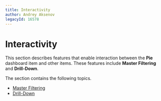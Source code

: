 ```yaml
---
title: Interactivity
author: Andrey Aksenov
legacyId: 16578
---
```

# Interactivity
This section describes features that enable interaction between the **Pie** dashboard item and other items. These features include **Master Filtering** and **Drill-Down**.

The section contains the following topics.
* [Master Filtering](interactivity/master-filtering.md)
* [Drill-Down](interactivity/drill-down.md)
